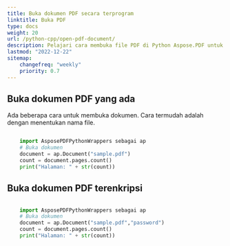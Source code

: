 ```yaml
---
title: Buka dokumen PDF secara terprogram
linktitle: Buka PDF
type: docs
weight: 20
url: /python-cpp/open-pdf-document/
description: Pelajari cara membuka file PDF di Python Aspose.PDF untuk Python melalui pustaka C++. Anda dapat membuka PDF yang ada, dokumen dari stream, dan dokumen PDF terenkripsi.
lastmod: "2022-12-22"
sitemap:
    changefreq: "weekly"
    priority: 0.7
---
```


## Buka dokumen PDF yang ada

Ada beberapa cara untuk membuka dokumen. Cara termudah adalah dengan menentukan nama file.

```python

    import AsposePDFPythonWrappers sebagai ap
    # Buka dokumen
    document = ap.Document("sample.pdf")
    count = document.pages.count()
    print("Halaman: " + str(count))
```

## Buka dokumen PDF terenkripsi

```python

    import AsposePDFPythonWrappers sebagai ap
    # Buka dokumen
    document = ap.Document("sample.pdf","password")
    count = document.pages.count()
    print("Halaman: " + str(count))
```